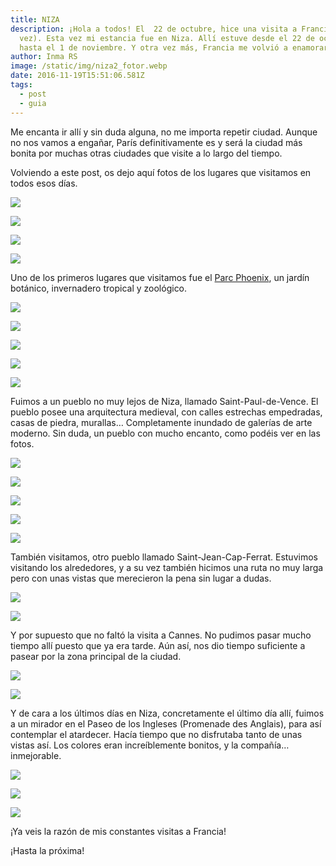 ```yaml
---
title: NIZA
description: ¡Hola a todos! El  22 de octubre, hice una visita a Francia (otra
  vez). Esta vez mi estancia fue en Niza. Allí estuve desde el 22 de octubre
  hasta el 1 de noviembre. Y otra vez más, Francia me volvió a enamorar.
author: Inma RS
image: /static/img/niza2_fotor.webp
date: 2016-11-19T15:51:06.581Z
tags:
  - post
  - guia
---
```

Me encanta ir allí y sin duda alguna, no me importa repetir ciudad. Aunque no nos vamos a engañar, París definitivamente es y será la ciudad más bonita por muchas otras ciudades que visite a lo largo del tiempo.

Volviendo a este post, os dejo aquí fotos de los lugares que visitamos en todos esos días.

![](/static/img/niza1editada.webp)

![](/static/img/niza2_fotor.webp)

![](/static/img/niza5.webp)

![](/static/img/niza9.webp)

Uno de los primeros lugares que visitamos fue el [Parc Phoenix](http://www.parc-phoenix.org/), un jardín botánico, invernadero tropical y zoológico.

![](/static/img/phoenix1_fotor.webp)

![](/static/img/phoenix2_fotor.webp)

![](/static/img/phoenix5_fotor.webp)

![](/static/img/niza10.webp)

![](/static/img/phoenix6_fotor.webp)

Fuimos a un pueblo no muy lejos de Niza, llamado Saint-Paul-de-Vence. El pueblo posee una arquitectura medieval, con calles estrechas empedradas, casas de piedra, murallas… Completamente inundado de galerías de arte moderno. Sin duda, un pueblo con mucho encanto, como podéis ver en las fotos.

![](/static/img/sjean1_fotor.webp)

![](/static/img/sjean2.webp)

![](/static/img/sjean5_fotor.webp)

![](/static/img/sjean4_fotor.webp)

![](/static/img/sjean6_fotor.webp)

También visitamos, otro pueblo llamado Saint-Jean-Cap-Ferrat. Estuvimos visitando los alrededores, y a su vez también hicimos una ruta no muy larga pero con unas vistas que merecieron la pena sin lugar a dudas.

![](/static/img/bahia1.webp)

![](/static/img/bahia2_fotor.webp)

Y por supuesto que no faltó la visita a Cannes. No pudimos pasar mucho tiempo allí puesto que ya era tarde. Aún así, nos dio tiempo suficiente a pasear por la zona principal de la ciudad.

![](/static/img/cannes2.webp)

![](/static/img/cannes1.webp)

Y de cara a los últimos días en Niza, concretamente el último día allí, fuimos a un mirador en el Paseo de los Ingleses (Promenade des Anglais), para así contemplar el atardecer. Hacía tiempo que no disfrutaba tanto de unas vistas así. Los colores eran increíblemente bonitos, y la compañía… inmejorable.

![](/static/img/nizasol5.webp)

![](/static/img/nizasol2.webp)

![](/static/img/niza8.webp)

¡Ya veis la razón de mis constantes visitas a Francia!

¡Hasta la próxima!